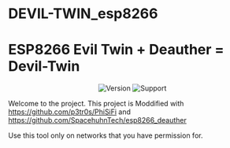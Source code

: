 # DEVIL-TWIN_esp8266
# ESP8266 Evil Twin + Deauther = Devil-Twin 
<p align="center">
<img title="Version" src="https://img.shields.io/badge/Version-1.0-green">
<img title="Support" src="https://img.shields.io/badge/Support-No-red">
</p>

Welcome to the project.
This project is Moddified with https://github.com/p3tr0s/PhiSiFi and https://github.com/SpacehuhnTech/esp8266_deauther

Use this tool only on networks that you have permission for.


